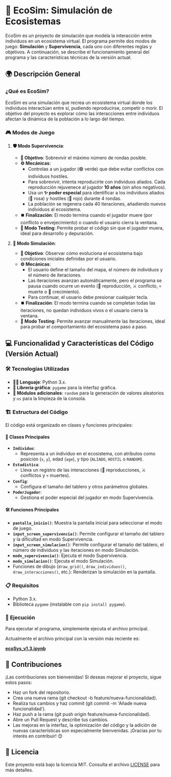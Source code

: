 # 🌿 EcoSim: Simulación de Ecosistemas

EcoSim es un proyecto de simulación que modela la interacción entre individuos en un ecosistema virtual. El programa permite dos modos de juego: **Simulación** y **Supervivencia**, cada uno con diferentes reglas y objetivos. A continuación, se describe el funcionamiento general del programa y las características técnicas de la versión actual.


## 🌍 Descripción General

### ¿Qué es EcoSim?
EcoSim es una simulación que recrea un ecosistema virtual donde los individuos interactúan entre sí, pudiendo reproducirse, competir o morir. El objetivo del proyecto es explorar cómo las interacciones entre individuos afectan la dinámica de la población a lo largo del tiempo.

### 🎮 Modos de Juego
1. **🛡️ Modo Supervivencia**:
   - **🎯 Objetivo**: Sobrevivir el máximo número de rondas posible.
   - **⚙️ Mecánicas**:
     - Controlas a un jugador (🟢 verde) que debe evitar conflictos con individuos hostiles.
     - Para sobrevivir, intenta reproducirte con individuos aliados. Cada reproducción rejuvenece al jugador **10 años** (sin años negativos).
     - Usa un **✨ poder especial** para identificar a los individuos aliados (🌸 rosa) y hostiles (🔴 rojo) durante 4 rondas.
     - La población se regenera cada 40 iteraciones, añadiendo nuevos individuos al ecosistema.
   - **⏹️ Finalización**: El modo termina cuando el jugador muere (por conflicto o envejecimiento) o cuando el usuario cierra la ventana.
   - **🧪 Modo Testing**: Permite probar el código sin que el jugador muera, ideal para desarrollo y depuración.

2. **🧪 Modo Simulación**:
   - **🎯 Objetivo**: Observar cómo evoluciona el ecosistema bajo condiciones iniciales definidas por el usuario.
   - **⚙️ Mecánicas**:
     - El usuario define el tamaño del mapa, el número de individuos y el número de iteraciones.
     - Las iteraciones avanzan automáticamente, pero el programa se pausa cuando ocurre un evento (👶 reproducción, ⚔️ conflicto, 💀 muerte o 🌱 crecimiento).
     - Para continuar, el usuario debe presionar cualquier tecla.
   - **⏹️ Finalización**: El modo termina cuando se completan todas las iteraciones, no quedan individuos vivos o el usuario cierra la ventana.
   - **🧪 Modo Testing**: Permite avanzar manualmente las iteraciones, ideal para probar el comportamiento del ecosistema paso a paso.


## 💻 Funcionalidad y Características del Código (Versión Actual)

### 🛠️ Tecnologías Utilizadas
- **🧑‍💻 Lenguaje**: Python 3.x.
- **🎨 Librería gráfica**: `pygame` para la interfaz gráfica.
- **🎲 Módulos adicionales**: `random` para la generación de valores aleatorios y `os` para la limpieza de la consola.

### 🏗️ Estructura del Código
El código está organizado en clases y funciones principales:

#### 🧩 Clases Principales
- **`Individuo`**:
  - Representa a un individuo en el ecosistema, con atributos como posición (`x`, `y`), edad (`age`), y tipo (`ALIADO`, `HOSTIL` o `RANDOM`).
- **`Estadistica`**:
  - Lleva un registro de las interacciones (👶 reproducciones, ⚔️ conflictos y 💀 muertes).
- **`Config`**:
  - Configura el tamaño del tablero y otros parámetros globales.
- **`PoderJugador`**:
  - Gestiona el poder especial del jugador en modo Supervivencia.

#### 🛠️ Funciones Principales
- **`pantalla_inicio()`**: Muestra la pantalla inicial para seleccionar el modo de juego.
- **`input_screen_supervivencia()`**: Permite configurar el tamaño del tablero y la dificultad en modo Supervivencia.
- **`input_screen_simulacion()`**: Permite configurar el tamaño del tablero, el número de individuos y las iteraciones en modo Simulación.
- **`modo_supervivencia()`**: Ejecuta el modo Supervivencia.
- **`modo_simulacion()`**: Ejecuta el modo Simulación.
- Funciones de dibujo (`draw_grid()`, `draw_individuos()`, `draw_interacciones()`, etc.): Renderizan la simulación en la pantalla.

### 📋 Requisitos
- Python 3.x.
- Biblioteca `pygame` (instalable con `pip install pygame`).

### 🚀 Ejecución
Para ejecutar el programa, simplemente ejecuta el archivo principal.

Actualmente el archivo principal con la versión más reciente es:

[**ecoSys_v1.3.ipynb**](./roadto_V2/ecoSys_v1.3.ipynb)



## 🤝 Contribuciones

¡Las contribuciones son bienvenidas! Si deseas mejorar el proyecto, sigue estos pasos:

- Haz un fork del repositorio.
- Crea una nueva rama (git checkout -b feature/nueva-funcionalidad).
- Realiza tus cambios y haz commit (git commit -m 'Añade nueva funcionalidad').
- Haz push a la rama (git push origin feature/nueva-funcionalidad).
- Abre un Pull Request y describe tus cambios.
- Las mejoras en la interfaz, la optimización del código y la adición de nuevas características son especialmente bienvenidas. ¡Gracias por tu interés en contribuir! 😊


## 📜 Licencia

Este proyecto está bajo la licencia MIT. Consulta el archivo [LICENSE](LICENSE) para más detalles.
